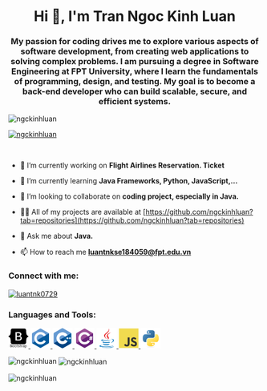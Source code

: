<h1 align="center">Hi 👋, I'm Tran Ngoc Kinh Luan</h1>
<h3 align="center">My passion for coding drives me to explore various aspects of software development, from creating web applications to solving complex problems. I am pursuing a degree in Software Engineering at FPT University, where I learn the fundamentals of programming, design, and testing. My goal is to become a back-end developer who can build scalable, secure, and efficient systems.</h3>

<p align="left"> <img src="https://komarev.com/ghpvc/?username=ngckinhluan&label=Profile%20views&color=0e75b6&style=flat" alt="ngckinhluan" /> </p>

<p align="left"> <a href="https://github.com/ryo-ma/github-profile-trophy"><img src="https://github-profile-trophy.vercel.app/?username=ngckinhluan" alt="ngckinhluan" /></a> </p>

<p align="left"> <a href="https://twitter.com/" target="blank"><img src="https://img.shields.io/twitter/follow/?logo=twitter&style=for-the-badge" alt="" /></a> </p>

- 🔭 I’m currently working on **Flight Airlines Reservation. Ticket**

- 🌱 I’m currently learning **Java Frameworks, Python, JavaScript,...**

- 👯 I’m looking to collaborate on **coding project, especially in Java.**

- 👨‍💻 All of my projects are available at [https://github.com/ngckinhluan?tab=repositories](https://github.com/ngckinhluan?tab=repositories)

- 💬 Ask me about **Java.**

- 📫 How to reach me **luantnkse184059@fpt.edu.vn**

<h3 align="left">Connect with me:</h3>
<p align="left">
<a href="https://linkedin.com/in/luantnk0729" target="blank"><img align="center" src="https://raw.githubusercontent.com/rahuldkjain/github-profile-readme-generator/master/src/images/icons/Social/linked-in-alt.svg" alt="luantnk0729" height="30" width="40" /></a>
</p>

<h3 align="left">Languages and Tools:</h3>
<p align="left"> <a href="https://getbootstrap.com" target="_blank" rel="noreferrer"> <img src="https://raw.githubusercontent.com/devicons/devicon/master/icons/bootstrap/bootstrap-plain-wordmark.svg" alt="bootstrap" width="40" height="40"/> </a> <a href="https://www.cprogramming.com/" target="_blank" rel="noreferrer"> <img src="https://raw.githubusercontent.com/devicons/devicon/master/icons/c/c-original.svg" alt="c" width="40" height="40"/> </a> <a href="https://www.w3schools.com/cpp/" target="_blank" rel="noreferrer"> <img src="https://raw.githubusercontent.com/devicons/devicon/master/icons/cplusplus/cplusplus-original.svg" alt="cplusplus" width="40" height="40"/> </a> <a href="https://www.w3schools.com/cs/" target="_blank" rel="noreferrer"> <img src="https://raw.githubusercontent.com/devicons/devicon/master/icons/csharp/csharp-original.svg" alt="csharp" width="40" height="40"/> </a> <a href="https://www.java.com" target="_blank" rel="noreferrer"> <img src="https://raw.githubusercontent.com/devicons/devicon/master/icons/java/java-original.svg" alt="java" width="40" height="40"/> </a> <a href="https://developer.mozilla.org/en-US/docs/Web/JavaScript" target="_blank" rel="noreferrer"> <img src="https://raw.githubusercontent.com/devicons/devicon/master/icons/javascript/javascript-original.svg" alt="javascript" width="40" height="40"/> </a> <a href="https://www.python.org" target="_blank" rel="noreferrer"> <img src="https://raw.githubusercontent.com/devicons/devicon/master/icons/python/python-original.svg" alt="python" width="40" height="40"/> </a> </p>

<p><img align="left" src="https://github-readme-stats.vercel.app/api/top-langs?username=ngckinhluan&show_icons=true&locale=en&layout=compact" alt="ngckinhluan" /></p>

<p>&nbsp;<img align="center" src="https://github-readme-stats.vercel.app/api?username=ngckinhluan&show_icons=true&locale=en" alt="ngckinhluan" /></p>

<p><img align="center" src="https://github-readme-streak-stats.herokuapp.com/?user=ngckinhluan&" alt="ngckinhluan" /></p>
